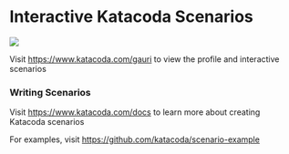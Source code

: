 # Interactive Katacoda Scenarios

[![](http://shields.katacoda.com/katacoda/gauri/count.svg)](https://www.katacoda.com/gauri "Get your profile on Katacoda.com")

Visit https://www.katacoda.com/gauri to view the profile and interactive scenarios

### Writing Scenarios
Visit https://www.katacoda.com/docs to learn more about creating Katacoda scenarios

For examples, visit https://github.com/katacoda/scenario-example
